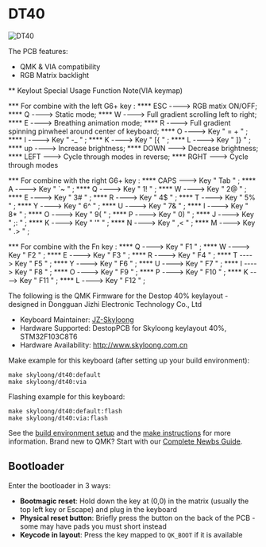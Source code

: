 # DT40

![DT40](https://github.com/NaturalZh/qmk_map/blob/main/dt40%20layout05192023.jpg)

The PCB features:
* QMK & VIA compatibility
* RGB Matrix backlight


** Keylout Special Usage Function Note(VIA keymap)

*** For combine with the left G6+ key :
**** ESC ---->  RGB matix ON/OFF;
**** Q   ---->  Static mode;
**** W   ---->  Full gradient scrolling left to right;
**** E   ---->  Breathing animation mode;
**** R   ---->  Full gradient spinning pinwheel around center of keyboard;
**** O   ---->  Key " = + " ;
**** I   ---->  Key " -_  " ;
**** K   ---->  Key " [{ " ;
**** L   ---->  Key " ]} " ;
**** up  ---->  Increase brightness;
**** DOWN --->  Decrease brightness;
**** LEFT --->  Cycle through modes in reverse;
**** RGHT --->  Cycle through modes

*** For combine with the right G6+ key :
**** CAPS --->  Key " Tab " ;
**** A   ---->  Key " `~ " ;
**** Q   ---->  Key " 1! " ;
**** W   ---->  Key " 2@ " ;
**** E   ---->  Key " 3# " ;
**** R   ---->  Key " 4$ " ;
**** T   ---->  Key " 5% " ;
**** Y   ---->  Key " 6^ " ;
**** U   ---->  Key " 7& " ;
**** I   ---->  Key " 8* " ;
**** O   ---->  Key " 9( " ;
**** P   ---->  Key " 0) " ;
**** J   ---->  Key " ;: " ;
**** K   ---->  Key " '" " ;
**** N   ---->  Key " ,< " ;
**** M   ---->  Key " .> " ;

*** For combine with the Fn key :
**** Q   ---->  Key " F1 " ;
**** W   ---->  Key " F2 " ;
**** E   ---->  Key " F3 " ;
**** R   ---->  Key " F4 " ;
**** T   ---->  Key " F5 " ;
**** Y   ---->  Key " F6 " ;
**** U   ---->  Key " F7 " ;
**** I   ---->  Key " F8 " ;
**** O   ---->  Key " F9 " ;
**** P   ---->  Key " F10 " ;
**** K   ---->  Key " F11 " ;
**** L   ---->  Key " F12 " ;




The following is the QMK Firmware for the Destop 40% keylayout -  designed in Dongguan Jizhi Electronic Technology Co., Ltd
* Keyboard Maintainer: [JZ-Skyloong](https://github.com/JZ-Skyloong)
* Hardware Supported: DestopPCB for Skyloong keylayout 40%, STM32F103C8T6
* Hardware Availability: http://www.skyloong.com.cn

Make example for this keyboard (after setting up your build environment):

    make skyloong/dt40:default
    make skyloong/dt40:via

Flashing example for this keyboard:

    make skyloong/dt40:default:flash
    make skyloong/dt40:via:flash

See the [build environment setup](https://docs.qmk.fm/#/getting_started_build_tools) and the [make instructions](https://docs.qmk.fm/#/getting_started_make_guide) for more information. Brand new to QMK? Start with our [Complete Newbs Guide](https://docs.qmk.fm/#/newbs).

## Bootloader

Enter the bootloader in 3 ways:

* **Bootmagic reset**: Hold down the key at (0,0) in the matrix (usually the top left key or Escape) and plug in the keyboard
* **Physical reset button**: Briefly press the button on the back of the PCB - some may have pads you must short instead
* **Keycode in layout**: Press the key mapped to `QK_BOOT` if it is available

